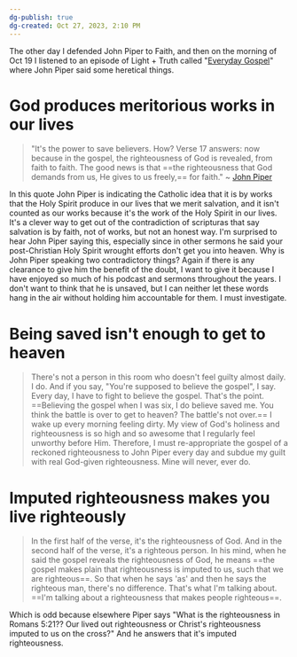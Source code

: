 ```yaml
---
dg-publish: true
dg-created: Oct 27, 2023, 2:10 PM
---
```


The other day I defended John Piper to Faith, and then on the morning of Oct 19 I listened to an episode of Light + Truth called "[Everyday Gospel](https://www.youtube.com/watch?v=Go8IHi3BsoQ)" where John Piper said some heretical things. 

# God produces meritorious works in our lives

> "It's the power to save believers. How? Verse 17 answers: now because in the gospel, the righteousness of God is revealed, from faith to faith. The good news is that ==the righteousness that God demands from us, He gives to us freely,== for faith." ~ [John Piper](https://youtu.be/Go8IHi3BsoQ?si=fa5wVvXsKAR9nPQl&t=648)

In this quote John Piper is indicating the Catholic idea that it is by works that the Holy Spirit produce in our lives that we merit salvation, and it isn't counted as our works because it's the work of the Holy Spirit in our lives. It's a clever way to get out of the contradiction of scripturas that say salvation is by faith, not of works, but not an honest way. I'm surprised to hear John Piper saying this, especially since in other sermons he said your post-Christian Holy Spirit wrought efforts don't get you into heaven. Why is John Piper speaking two contradictory things? Again if there is any clearance to give him the benefit of the doubt, I want to give it because I have enjoyed so much of his podcast and sermons throughout the years. I don't want to think that he is unsaved, but I can neither let these words hang in the air without holding him accountable for them. I must investigate.

# Being saved isn't enough to get to heaven

> There's not a person in this room who doesn't feel guilty almost daily. I do. And if you say, "You're supposed to believe the gospel", I say. Every day, I have to fight to believe the gospel. That's the point. ==Believing the gospel when I was six, I do believe saved me. You think the battle is over to get to heaven? The battle's not over.== I wake up every morning feeling dirty. My view of God's holiness and righteousness is so high and so awesome that I regularly feel unworthy before Him. Therefore, I must re-appropriate the gospel of a reckoned righteousness to John Piper every day and subdue my guilt with real God-given righteousness. Mine will never, ever do.

# Imputed righteousness makes you live righteously

> In the first half of the verse, it's the righteousness of God. And in the second half of the verse, it's a righteous person. In his mind, when he said the gospel reveals the righteousness of God, he means ==the gospel makes plain that righteousness is imputed to us, such that we are righteous==. So that when he says 'as' and then he says the righteous man, there's no difference. That's what I'm talking about. ==I'm talking about a righteousness that makes people righteous==.


Which is odd because elsewhere Piper says "What is the righteousness in Romans 5:21?? Our lived out righteousness or Christ's righteousness imputed to us on the cross?" And he answers that it's imputed righteousness.